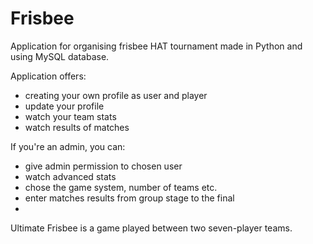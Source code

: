 # Frisbee
Application for organising frisbee HAT tournament made in Python and using MySQL database.

Application offers:<br>
<ul>
	<li>creating your own profile as user and player</li>
	<li>update your profile</li>
	<li>watch your team stats</li>
	<li>watch results of matches</li>
</ul>
If you're an admin, you can:
<ul>
	<li>give admin permission to chosen user</li>
	<li>watch advanced stats</li>
	<li>chose the game system, number of teams etc.</li>
	<li>enter matches results from group stage to the final<li>
</ul>

Ultimate Frisbee is a game played between two seven-player teams.
